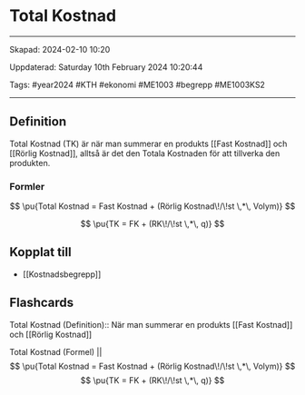 # Total Kostnad

---

Skapad: 2024-02-10 10:20

Uppdaterad: Saturday 10th February 2024 10:20:44

Tags: #year2024 #KTH #ekonomi #ME1003 #begrepp #ME1003KS2

---

## Definition

Total Kostnad (TK) är när man summerar en produkts [[Fast Kostnad]] och [[Rörlig Kostnad]], alltså är det den Totala Kostnaden för att tillverka den produkten.

### Formler

$$
\pu{Total Kostnad = Fast Kostnad + (Rörlig Kostnad\!/\!st \,*\, Volym)}
$$

$$
\pu{TK = FK + (RK\!/\!st \,*\, q)}
$$

## Kopplat till

- [[Kostnadsbegrepp]]

## Flashcards

Total Kostnad (Definition):: När man summerar en produkts [[Fast Kostnad]] och [[Rörlig Kostnad]]

Total Kostnad (Formel)
||
$$
\pu{Total Kostnad = Fast Kostnad + (Rörlig Kostnad\!/\!st \,*\, Volym)}
$$
$$
\pu{TK = FK + (RK\!/\!st \,*\, q)}
$$
